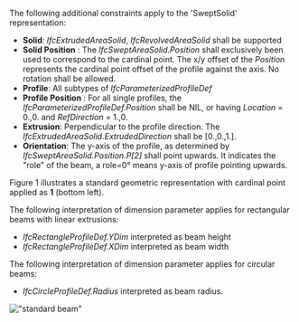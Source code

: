 The following additional constraints apply to the 'SweptSolid' representation:

* **Solid**: _IfcExtrudedAreaSolid_, _IfcRevolvedAreaSolid_ shall be supported
* **Solid Position** : The _IfcSweptAreaSolid.Position_ shall exclusively been used to correspond to the cardinal point. The x/y offset of the _Position_ represents the cardinal point offset of the profile against the axis. No rotation shall be allowed.
* **Profile**: All subtypes of _IfcParameterizedProfileDef_
* **Profile Position** : For all single profiles, the _IfcParameterizedProfileDef.Position_ shall be NIL, or having _Location_ = 0.,0. and _RefDirection_ = 1.,0.
* **Extrusion**: Perpendicular to the profile direction. The _IfcExtrudedAreaSolid.ExtrudedDirection_ shall be [0.,0.,1.].
* **Orientation**: The y-axis of the profile, as determined by _IfcSweptAreaSolid.Position.P[2]_ shall point upwards. It indicates the "role" of the beam, a role=0&deg; means y-axis of profile pointing upwards.

Figure 1 illustrates a standard geometric representation with cardinal point applied as **1** (bottom left).

The following interpretation of dimension parameter applies for rectangular beams with linear extrusions:

* _IfcRectangleProfileDef.YDim_ interpreted as beam height
* _IfcRectangleProfileDef.XDim_ interpreted as beam width

The following interpretation of dimension parameter applies for circular beams:

* _IfcCircleProfileDef.Radius_ interpreted as beam radius.

!["standard beam"](../../../figures/ifcbeamstandardcase_sweptsolid-01.png "Figure 1 &mdash; Beam body extrusion")